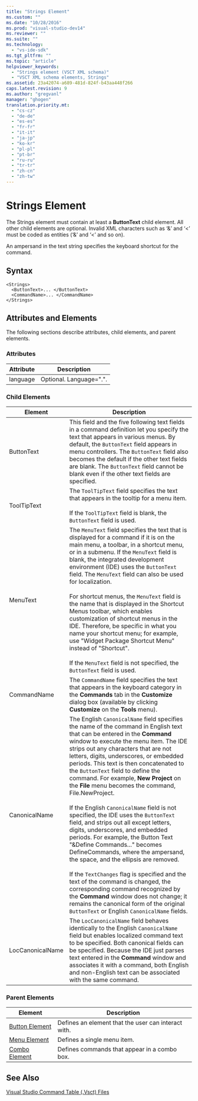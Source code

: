 ```yaml
---
title: "Strings Element"
ms.custom: ""
ms.date: "10/28/2016"
ms.prod: "visual-studio-dev14"
ms.reviewer: ""
ms.suite: ""
ms.technology: 
  - "vs-ide-sdk"
ms.tgt_pltfrm: ""
ms.topic: "article"
helpviewer_keywords: 
  - "Strings element (VSCT XML schema)"
  - "VSCT XML schema elements, Strings"
ms.assetid: 23a42074-a689-481d-824f-b43aa448f266
caps.latest.revision: 9
ms.author: "gregvanl"
manager: "ghogen"
translation.priority.mt: 
  - "cs-cz"
  - "de-de"
  - "es-es"
  - "fr-fr"
  - "it-it"
  - "ja-jp"
  - "ko-kr"
  - "pl-pl"
  - "pt-br"
  - "ru-ru"
  - "tr-tr"
  - "zh-cn"
  - "zh-tw"
---
```

# Strings Element
The Strings element must contain at least a **ButtonText** child element. All other child elements are optional. Invalid XML characters such as ‘&’ and ‘<’ must be coded as entities (‘&amp;’ and ‘&lt;’ and so on).  
  
 An ampersand in the text string specifies the keyboard shortcut for the command.  
  
## Syntax  
  
```  
<Strings>  
  <ButtonText>... </ButtonText>  
  <CommandName>... </CommandName>  
</Strings>  
```  
  
## Attributes and Elements  
 The following sections describe attributes, child elements, and parent elements.  
  
### Attributes  
  
|Attribute|Description|  
|---------------|-----------------|  
|language|Optional. Language=".".|  
  
### Child Elements  
  
|Element|Description|  
|-------------|-----------------|  
|ButtonText|This field and the five following text fields in a command definition let you specify the text that appears in various menus. By default, the `ButtonText` field appears in menu controllers. The `ButtonText` field also becomes the default if the other text fields are blank. The `ButtonText` field cannot be blank even if the other text fields are specified.|  
|ToolTipText|The `ToolTipText` field specifies the text that appears in the tooltip for a menu item.<br /><br /> If the `ToolTipText` field is blank, the `ButtonText` field is used.|  
|MenuText|The `MenuText` field specifies the text that is displayed for a command if it is on the main menu, a toolbar, in a shortcut menu, or in a submenu. If the `MenuText` field is blank, the integrated development environment (IDE) uses the `ButtonText` field. The `MenuText` field can also be used for localization.<br /><br /> For shortcut menus, the `MenuText` field is the name that is displayed in the Shortcut Menus toolbar, which enables customization of shortcut menus in the IDE. Therefore, be specific in what you name your shortcut menu; for example, use "Widget Package Shortcut Menu" instead of "Shortcut".<br /><br /> If the `MenuText` field is not specified, the `ButtonText` field is used.|  
|CommandName|The `CommandName` field specifies the text that appears in the keyboard category in the **Commands** tab in the **Customize** dialog box (available by clicking **Customize** on the **Tools** menu).|  
|CanonicalName|The English `CanonicalName` field specifies the name of the command in English text that can be entered in the **Command** window to execute the menu item. The IDE strips out any characters that are not letters, digits, underscores, or embedded periods. This text is then concatenated to the `ButtonText` field to define the command. For example, **New Project** on the **File** menu becomes the command, File.NewProject.<br /><br /> If the English `CanonicalName` field is not specified, the IDE uses the `ButtonText` field, and strips out all except letters, digits, underscores, and embedded periods. For example, the Button Text "&Define Commands..." becomes DefineCommands, where the ampersand, the space, and the ellipsis are removed.<br /><br /> If the `TextChanges` flag is specified and the text of the command is changed, the corresponding command recognized by the **Command** window does not change; it remains the canonical form of the original `ButtonText` or English `CanonicalName` fields.|  
|LocCanonicalName|The `LocCanonicalName` field behaves identically to the English `CanonicalName` field but enables localized command text to be specified. Both canonical fields can be specified. Because the IDE just parses text entered in the **Command** window and associates it with a command, both English and non-English text can be associated with the same command.|  
  
### Parent Elements  
  
|Element|Description|  
|-------------|-----------------|  
|[Button Element](../extensibility/button-element.md)|Defines an element that the user can interact with.|  
|[Menu Element](../extensibility/menu-element.md)|Defines a single menu item.|  
|[Combo Element](../extensibility/combo-element.md)|Defines commands that appear in a combo box.|  
  
## See Also  
 [Visual Studio Command Table (.Vsct) Files](../extensibility/internals/visual-studio-command-table-dot-vsct-files.md)